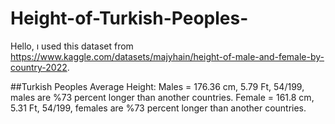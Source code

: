 # Height-of-Turkish-Peoples-
Hello, ı used this dataset from https://www.kaggle.com/datasets/majyhain/height-of-male-and-female-by-country-2022.

##Turkish Peoples Average Height:
Males =   176.36 cm, 5.79 Ft, 54/199, males are %73 percent longer than another countries.
Female =  161.8 cm,  5.31 Ft, 54/199, females are %73 percent longer than another countries.

